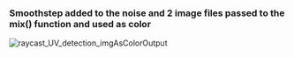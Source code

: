 ### Smoothstep added to the noise and 2 image files passed to the mix() function and used as color

![raycast_UV_detection_imgAsColorOutput](https://user-images.githubusercontent.com/63723832/113062359-80b96180-91ab-11eb-9427-f67a0b63eb80.gif)